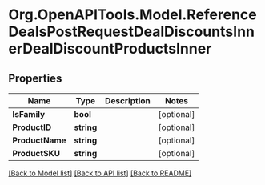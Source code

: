 # Org.OpenAPITools.Model.ReferenceDealsPostRequestDealDiscountsInnerDealDiscountProductsInner

## Properties

Name | Type | Description | Notes
------------ | ------------- | ------------- | -------------
**IsFamily** | **bool** |  | [optional] 
**ProductID** | **string** |  | [optional] 
**ProductName** | **string** |  | [optional] 
**ProductSKU** | **string** |  | [optional] 

[[Back to Model list]](../README.md#documentation-for-models) [[Back to API list]](../README.md#documentation-for-api-endpoints) [[Back to README]](../README.md)


